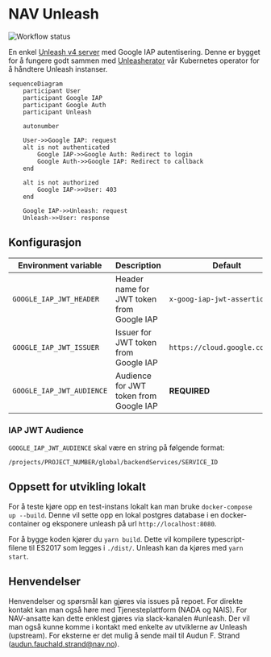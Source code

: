 # NAV Unleash

![Workflow status](https://github.com/navikt/unleash/workflows/build/badge.svg?branch=unleash-v4)

En enkel [Unleash v4 server][unleash] med Google IAP
autentisering. Denne er bygget for å fungere godt sammen med [Unleasherator][unleasherator] vår Kubernetes operator for å håndtere Unleash instanser.

[unleash]: https://github.com/Unleash/unleash
[unleasherator]: https://github.com/nais/unleasherator
[google-iap]: https://cloud.google.com/iap/docs/

```mermaid
sequenceDiagram
    participant User
    participant Google IAP
    participant Google Auth
    participant Unleash

    autonumber

    User->>Google IAP: request
    alt is not authenticated
        Google IAP->>Google Auth: Redirect to login
        Google Auth->>Google IAP: Redirect to callback
    end

    alt is not authorized
        Google IAP->>User: 403
    end

    Google IAP->>Unleash: request
    Unleash->>User: response
```

## Konfigurasjon

| Environment variable | Description | Default |
|----------------------|-------------|---------|
| `GOOGLE_IAP_JWT_HEADER` | Header name for JWT token from Google IAP | `x-goog-iap-jwt-assertion` |
| `GOOGLE_IAP_JWT_ISSUER` | Issuer for JWT token from Google IAP | `https://cloud.google.com/iap` |
| `GOOGLE_IAP_JWT_AUDIENCE` | Audience for JWT token from Google IAP | **REQUIRED** |

### IAP JWT Audience

`GOOGLE_IAP_JWT_AUDIENCE` skal være en string på følgende format:

```text
/projects/PROJECT_NUMBER/global/backendServices/SERVICE_ID
```

## Oppsett for utvikling lokalt

For å teste kjøre opp en test-instans lokalt kan man bruke `docker-compose up --build`.
Denne vil sette opp en lokal postgres database i en docker-container og
eksponere unleash på url `http://localhost:8080`.

For å bygge koden kjører du `yarn build`. Dette vil kompilere typescript-filene til ES2017
som legges i `./dist/`. Unleash kan da kjøres med `yarn start`.

## Henvendelser

Henvendelser og spørsmål kan gjøres via issues på repoet. For direkte kontakt kan man også høre med Tjenesteplattform (NADA og NAIS). For NAV-ansatte kan dette enklest gjøres via slack-kanalen #unleash. Der vil man også kunne komme i kontakt med enkelte av utviklerne av Unleash (upstream).
For eksterne er det mulig å sende mail til Audun F. Strand (audun.fauchald.strand@nav.no).
